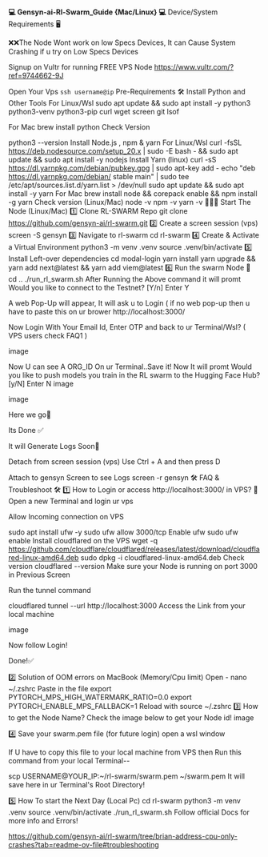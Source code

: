 **💻 Gensyn-ai-Rl-Swarm_Guide {Mac/Linux} 💻**
Device/System Requirements 🖥️


❌❌The Node Wont work on low Specs Devices, It can Cause System Crashing if u try on Low Specs Devices

Signup on Vultr for running FREE VPS Node
https://www.vultr.com/?ref=9744662-9J

Open Your Vps
`ssh username@ip`
Pre-Requirements 🛠
Install Python and Other Tools
For Linux/Wsl
sudo apt update && sudo apt install -y python3 python3-venv python3-pip curl wget screen git lsof

For Mac
brew install python
Check Version

python3 --version
Install Node.js , npm & yarn
For Linux/Wsl
curl -fsSL https://deb.nodesource.com/setup_20.x | sudo -E bash - && sudo apt update && sudo apt install -y nodejs
Install Yarn (linux)
curl -sS https://dl.yarnpkg.com/debian/pubkey.gpg | sudo apt-key add -
echo "deb https://dl.yarnpkg.com/debian/ stable main" | sudo tee /etc/apt/sources.list.d/yarn.list > /dev/null
sudo apt update && sudo apt install -y yarn
For Mac
brew install node && corepack enable && npm install -g yarn
Check version (Linux/Mac)
node -v
npm -v
yarn -v
👨🏻‍💻 Start The Node (Linux/Mac)
1️⃣ Clone RL-SWARM Repo
git clone https://github.com/gensyn-ai/rl-swarm.git
2️⃣ Create a screen session (vps)
screen -S gensyn
3️⃣ Navigate to rl-swarm
cd rl-swarm
4️⃣ Create & Activate a Virtual Environment
python3 -m venv .venv
source .venv/bin/activate
5️⃣ Install Left-over dependencies
cd modal-login
yarn install
yarn upgrade &&  yarn add next@latest &&  yarn add viem@latest
6️⃣ Run the swarm Node 🚀
cd ..
./run_rl_swarm.sh
After Running the Above command it will promt Would you like to connect to the Testnet? [Y/n] Enter Y

A web Pop-Up will appear, It will ask u to Login ( if no web pop-up then u have to paste this on ur brower http://localhost:3000/

Now Login With Your Email Id, Enter OTP and back to ur Terminal/Wsl? ( VPS users check FAQ1 )

image

Now U can see A ORG_ID On ur Terminal..Save it!
Now It will promt Would you like to push models you train in the RL swarm to the Hugging Face Hub? [y/N] Enter N
image

image

Here we go🚀

Its Done ✅

It will Generate Logs Soon🙌

Detach from screen session (vps)
Use Ctrl + A and then press D

Attach to gensyn Screen to see Logs
screen -r gensyn
🛠 FAQ & Troubleshoot 🛠
1️⃣ How to Login or access http://localhost:3000/ in VPS? 📶
Open a new Terminal and login ur vps

Allow Incoming connection on VPS

sudo apt install ufw -y
sudo ufw allow 3000/tcp
Enable ufw
sudo ufw enable
Install cloudflared on the VPS
wget -q https://github.com/cloudflare/cloudflared/releases/latest/download/cloudflared-linux-amd64.deb
sudo dpkg -i cloudflared-linux-amd64.deb
Check version
cloudflared --version
Make sure your Node is running on port 3000 in Previous Screen

Run the tunnel command

cloudflared tunnel --url http://localhost:3000
Access the Link from your local machine

image

Now follow Login!

Done!✅

2️⃣ Solution of OOM errors on MacBook (Memory/Cpu limit)
Open -
nano ~/.zshrc
Paste in the file
export PYTORCH_MPS_HIGH_WATERMARK_RATIO=0.0
export PYTORCH_ENABLE_MPS_FALLBACK=1
Reload with
  source ~/.zshrc
3️⃣ How to get the Node Name?
Check the image below to get your Node id!
image

4️⃣ Save your swarm.pem file (for future login)
open a wsl window

If U have to copy this file to your local machine from VPS then Run this command from your local Terminal--

scp USERNAME@YOUR_IP:~/rl-swarm/swarm.pem ~/swarm.pem
It will save here in ur Terminal's Root Directory!

5️⃣ How To start the Next Day (Local Pc)
 cd rl-swarm
 python3 -m venv .venv
source .venv/bin/activate
./run_rl_swarm.sh
Follow official Docs for more info and Errors!

https://github.com/gensyn-ai/rl-swarm/tree/brian-address-cpu-only-crashes?tab=readme-ov-file#troubleshooting
